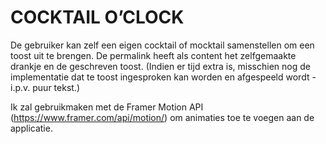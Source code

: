 # COCKTAIL O’CLOCK 

De gebruiker kan zelf een eigen cocktail of mocktail samenstellen om een toost uit te brengen. 
De permalink heeft als content het zelfgemaakte drankje en de geschreven toost. 
(Indien er tijd extra is, misschien nog de implementatie dat te toost ingesproken kan worden en afgespeeld wordt - i.p.v. puur tekst.)

Ik zal gebruikmaken met de Framer Motion API (https://www.framer.com/api/motion/) om animaties toe te voegen aan de applicatie. 
